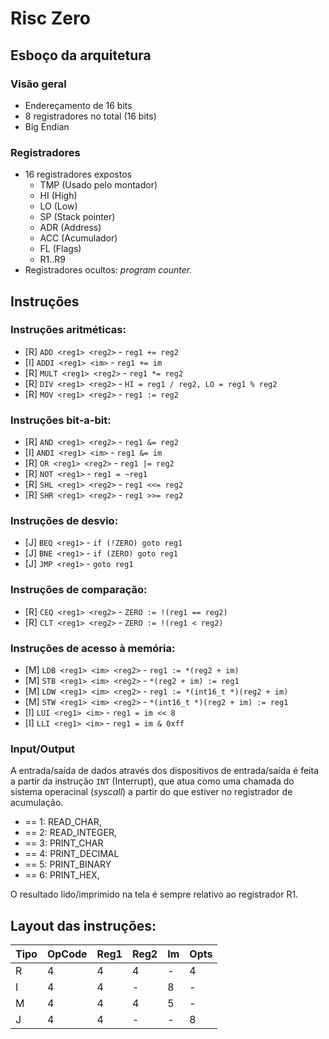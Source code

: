 # Risc Zero

## Esboço da arquitetura

### Visão geral

- Endereçamento de 16 bits
- 8 registradores no total (16 bits)
- Big Endian

### Registradores

- 16 registradores expostos
    - TMP (Usado pelo montador)
    - HI (High)
    - LO (Low)
    - SP (Stack pointer)
    - ADR (Address)
    - ACC (Acumulador)
    - FL (Flags)
    - R1..R9
- Registradores ocultos: *program counter.*

## Instruções

### Instruções aritméticas:

- [R] `ADD <reg1> <reg2>` - `reg1 += reg2`
- [I] `ADDI <reg1> <im>` - `reg1 += im`
- [R] `MULT <reg1> <reg2>` - `reg1 *= reg2`
- [R] `DIV <reg1> <reg2>` - `HI = reg1 / reg2, LO = reg1 % reg2`
- [R] `MOV <reg1> <reg2>` - `reg1 := reg2`

### Instruções bit-a-bit:

- [R] `AND <reg1> <reg2>` - `reg1 &= reg2`
- [I] `ANDI <reg1> <im>` - `reg1 &= im`
- [R] `OR <reg1> <reg2>` - `reg1 |= reg2`
- [R] `NOT <reg1>` - `reg1 = ~reg1`
- [R] `SHL <reg1> <reg2>` - `reg1 <<= reg2`
- [R] `SHR <reg1> <reg2>` - `reg1 >>= reg2`

### Instruções de desvio:

- [J] `BEQ <reg1>` - `if (!ZERO) goto reg1`
- [J] `BNE <reg1>` - `if (ZERO) goto reg1`
- [J] `JMP <reg1>` - `goto reg1`

### Instruções de comparação:

- [R] `CEQ <reg1> <reg2>` - `ZERO := !(reg1 == reg2)`
- [R] `CLT <reg1> <reg2>` - `ZERO := !(reg1 < reg2)`

### Instruções de acesso à memória:

- [M] `LDB <reg1> <im> <reg2>` - `reg1 := *(reg2 + im)`
- [M] `STB <reg1> <im> <reg2>` - `*(reg2 + im) := reg1`
- [M] `LDW <reg1> <im> <reg2>` - `reg1 := *(int16_t *)(reg2 + im)`
- [M] `STW <reg1> <im> <reg2>` - `*(int16_t *)(reg2 + im) := reg1`
- [I] `LUI <reg1> <im>` - `reg1 = im << 8`
- [I] `LLI <reg1> <im>` - `reg1 = im & 0xff`

### Input/Output

A entrada/saída de dados através dos dispositivos de entrada/saída
é feita a partir da instrução `INT` (Interrupt), que atua como uma
chamada do sistema operacinal (_syscall_) a partir do que estiver no
registrador de acumulação.

- <ACC> == 1: READ_CHAR,
- <ACC> == 2: READ_INTEGER,
- <ACC> == 3: PRINT_CHAR
- <ACC> == 4: PRINT_DECIMAL
- <ACC> == 5: PRINT_BINARY
- <ACC> == 6: PRINT_HEX,

O resultado lido/imprimido na tela é sempre relativo ao registrador
R1.

## Layout das instruções:

Tipo | OpCode | Reg1 | Reg2 | Im | Opts
-----|--------|------|------|----|-----
R    | 4      | 4    | 4    | -  | 4
I    | 4      | 4    | -    | 8  | -
M    | 4      | 4    | 4    | 5  | -
J    | 4      | 4    | -    | -  | 8
